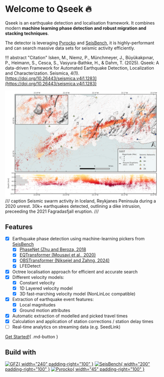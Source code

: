 # Welcome to Qseek 🔥

Qseek is an earthquake detection and localisation framework. It combines modern **machine learning phase detection and robust migration and stacking techniques**.

The detector is leveraging [Pyrocko](https://pyrocko.org) and [SeisBench](https://github.com/seisbench/seisbench), it is highly-performant and can search massive data sets for seismic activity efficiently.

!!! abstract "Citation"
    Isken, M., Niemz, P., Münchmeyer, J., Büyükakpınar, P., Heimann, S., Cesca, S., Vasyura-Bathke, H., & Dahm, T. (2025). Qseek: A data-driven Framework for Automated Earthquake Detection, Localization and Characterization. Seismica, 4(1). [https://doi.org/10.26443/seismica.v4i1.1283](https://doi.org/10.26443/seismica.v4i1.1283)

![Reykjanes detections](images/reykjanes-demo.webp)
/// caption
Seismic swarm activity in Iceland, Reykjanes Peninsula during a 2020 unrest. 30k+ earthquakes detected, outlining a dike intrusion, preceeding the 2021 Fagradasfjall eruption.
///

## Features

* [x] Earthquake phase detection using machine-learning pickers from [SeisBench](https://github.com/seisbench/seisbench)
  * [x] [PhaseNet (Zhu and Beroza, 2018](https://doi.org/10.1093/gji/ggy423)
  * [x] [EQTransformer (Mousavi et al., 2020)](https://doi.org/10.1038/s41467-020-17591-w)
  * [x] [OBSTransformer (Niksejel and Zahng, 2024)](https://doi.org/10.1093/gji/ggae049)
  * [x] LFEDetect
* [x] Octree localisation approach for efficient and accurate search
* [x] Different velocity models:
  * [x] Constant velocity
  * [x] 1D Layered velocity model
  * [x] 3D fast-marching velocity model (NonLinLoc compatible)
* [x] Extraction of earthquake event features:
  * [x] Local magnitudes
  * [x] Ground motion attributes
* [x] Automatic extraction of modelled and picked travel times
* [x] Calculation and application of station corrections / station delay times
* [ ] Real-time analytics on streaming data (e.g. SeedLink)

[Get Started!](getting_started.md){ .md-button }

## Build with

[![GFZ](https://www.gfz.de/fileadmin/gfz/medien_kommunikation/Infothek/Mediathek/Bilder/GFZ/GFZ_Logo/GFZ-Wortbildmarke-DE-Helmholtzdunkelblau_RGB.svg){ width="240" padding-right="100" }](https://gfz.de)
[![SeisBench](https://seisbench.readthedocs.io/en/stable/_images/seisbench_logo_subtitle_outlined.svg){ width="200" padding-right="100" }](https://github.com/seisbench/seisbench)
[![Pyrocko](https://pyrocko.org/docs/current/_images/pyrocko_shadow.png){ width="45" padding-right="100" }](https://pyrocko.org)

